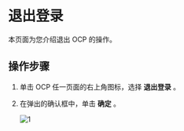 # 退出登录

本页面为您介绍退出 OCP 的操作。

## 操作步骤

1. 单击 OCP 任一页面的右上角图标，选择 **退出登录** 。

2. 在弹出的确认框中，单击 **确定** 。

   ![1](https://help-static-aliyun-doc.aliyuncs.com/assets/img/zh-CN/5999932361/p266252.png)
